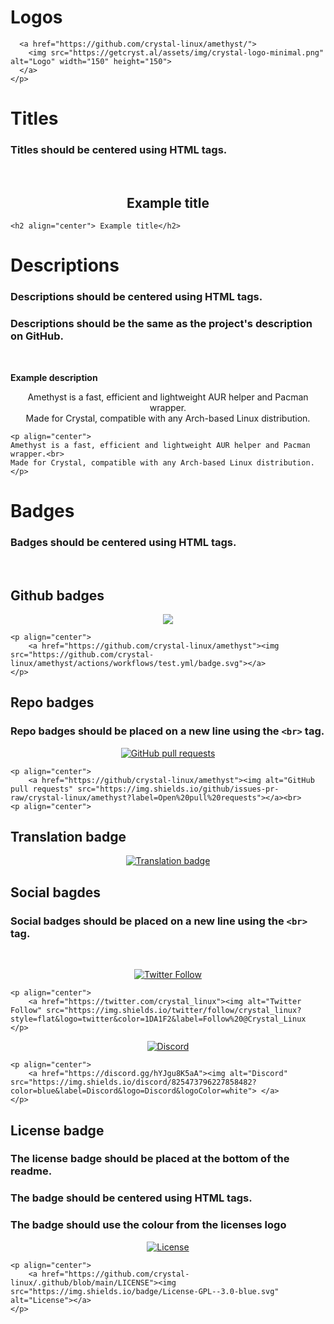 

# Logos 

```<p align="center">
  <a href="https://github.com/crystal-linux/amethyst/">
    <img src="https://getcryst.al/assets/img/crystal-logo-minimal.png" alt="Logo" width="150" height="150">
  </a>
</p>
```

# Titles

### Titles should be centered using HTML tags.

<br>

<h2 align="center"> Example title</h2>

```
<h2 align="center"> Example title</h2>
```

# Descriptions

### Descriptions should be centered using HTML tags.

### **Descriptions should be the same as the project's description on GitHub.**

<br>

**Example description**

<p align="center"> 
Amethyst is a fast, efficient and lightweight AUR helper and Pacman wrapper.<br> 
Made for Crystal, compatible with any Arch-based Linux distribution.
</p>

```
<p align="center"> 
Amethyst is a fast, efficient and lightweight AUR helper and Pacman wrapper.<br> 
Made for Crystal, compatible with any Arch-based Linux distribution.
</p>
```

# Badges

### Badges should be centered using HTML tags.
 
<br>

## Github badges

<p align="center">
    <a href="https://github.com/crystal-linux/amethyst"><img src="https://github.com/crystal-linux/amethyst/actions/workflows/test.yml/badge.svg"></a>
</p>

```
<p align="center">
    <a href="https://github.com/crystal-linux/amethyst"><img src="https://github.com/crystal-linux/amethyst/actions/workflows/test.yml/badge.svg"></a>
</p>
``` 

## Repo badges

### Repo badges should be placed on a new line using the `<br>` tag.

<p align="center">
    <a href="https://github/crystal-linux/amethyst"><img alt="GitHub pull requests" src="https://img.shields.io/github/issues-pr-raw/crystal-linux/amethyst?label=Open%20pull%20requests"></a><br>
<p align="center">

```
<p align="center">
    <a href="https://github/crystal-linux/amethyst"><img alt="GitHub pull requests" src="https://img.shields.io/github/issues-pr-raw/crystal-linux/amethyst?label=Open%20pull%20requests"></a><br>
<p align="center">
```

## Translation badge

<p align="center">
    <a href="https://github/crystal-linux/amethyst"><img alt="Translation badge" src="https://i18n.getcryst.al/widgets/crystal-linux/-/svg-badge.svg?label=Translation"></a><br>
<p align="center">



## Social bagdes 

### Social badges should be placed on a new line using the `<br>` tag.

<br>

<p align="center">
    <a href="https://twitter.com/crystal_linux"><img alt="Twitter Follow" src="https://img.shields.io/twitter/follow/crystal_linux?style=flat&logo=twitter&color=1DA1F2&label=Follow%20@Crystal_Linux"></a>
</p>

```
<p align="center">
    <a href="https://twitter.com/crystal_linux"><img alt="Twitter Follow" src="https://img.shields.io/twitter/follow/crystal_linux?style=flat&logo=twitter&color=1DA1F2&label=Follow%20@Crystal_Linux
</p>
```
<p align="center">
    <a href="https://discord.gg/hYJgu8K5aA"><img alt="Discord" src="https://img.shields.io/discord/825473796227858482?logo=Discord&logoColor=white&color=5865f2&label=Join our Discord"> </a>
</p>

```
<p align="center">
    <a href="https://discord.gg/hYJgu8K5aA"><img alt="Discord" src="https://img.shields.io/discord/825473796227858482?color=blue&label=Discord&logo=Discord&logoColor=white"> </a>
</p>
```

## License badge

### The license badge should be placed at the bottom of the readme.

### The badge should be centered using HTML tags.

### The badge should use the colour from the licenses logo
<p align="center">
    <a href="https://github.com/crystal-linux/.github/blob/main/LICENSE"><img src="https://img.shields.io/badge/License-GPL--3.0-blue.svg?style=flat&logo=&color=aa0000" alt="License"></a>
</p>

```
<p align="center">
    <a href="https://github.com/crystal-linux/.github/blob/main/LICENSE"><img src="https://img.shields.io/badge/License-GPL--3.0-blue.svg" alt="License"></a>
</p>
```